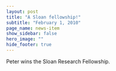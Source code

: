 ```yaml
---
layout: post
title: "A Sloan fellowship!"
subtitle: "February 1, 2010"
page_name: news-item
show_sidebar: false
hero_image: ""
hide_footer: true
---
```


Peter wins the Sloan Research Fellowship.

